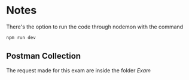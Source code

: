 # Notes

There's the option to run the code through nodemon with the command

```bash
npm run dev
```

## Postman Collection

The request made for this exam are inside the folder _Exam_
